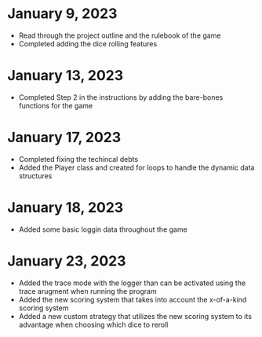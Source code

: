 # January 9, 2023
  * Read through the project outline and the rulebook of the game 
  * Completed adding the dice rolling features 

# January 13, 2023
  * Completed Step 2 in the instructions by adding the bare-bones functions for the game

# January 17, 2023
  * Completed fixing the techincal debts 
  * Added the Player class and created for loops to handle the dynamic data structures 

# January 18, 2023
  * Added some basic loggin data throughout the game 

# January 23, 2023 
  * Added the trace mode with the logger than can be activated using the trace arugment when running the program 
  * Added the new scoring system that takes into account the x-of-a-kind scoring system 
  * Added a new custom strategy that utilizes the new scoring system to its advantage when choosing which dice to reroll 